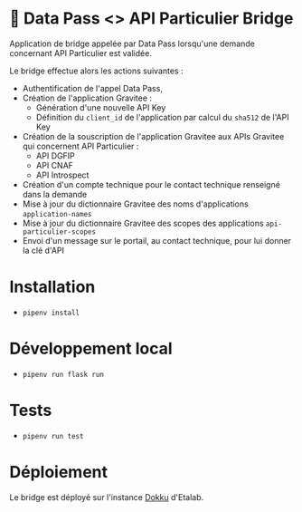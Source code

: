 # 🌉 Data Pass <> API Particulier Bridge

Application de bridge appelée par Data Pass lorsqu'une demande concernant API Particulier est validée.

Le bridge effectue alors les actions suivantes :

- Authentification de l'appel Data Pass,
- Création de l'application Gravitee :
  - Génération d'une nouvelle API Key
  - Définition du `client_id` de l'application par calcul du `sha512` de l'API Key
- Création de la souscription de l'application Gravitee aux APIs Gravitee qui concernent API Particulier :
  - API DGFIP
  - API CNAF
  - API Introspect
- Création d'un compte technique pour le contact technique renseigné dans la demande
- Mise à jour du dictionnaire Gravitee des noms d'applications `application-names`
- Mise à jour du dictionnaire Gravitee des scopes des applications `api-particulier-scopes`
- Envoi d'un message sur le portail, au contact technique, pour lui donner la clé d'API

# Installation

- `pipenv install`

# Développement local

- `pipenv run flask run`

# Tests

- `pipenv run test`

# Déploiement

Le bridge est déployé sur l'instance [Dokku](https://github.com/dokku/dokku) d'Etalab.
